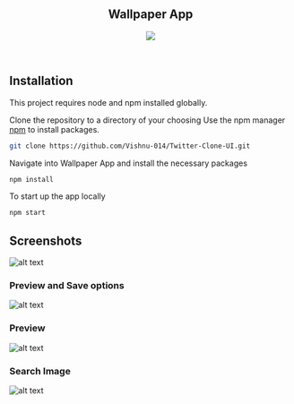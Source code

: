 <br>
<div align="center">
  <h2 align="center">Wallpaper App</h2>
</div>

<p align="center">
  <a href="https://reactnative.dev">
    <img src="https://img.shields.io/badge/JavaScript-323330?style=for-the-badge&logo=javascript&logoColor=F7DF1E">
  </a>
</p>
<br>

## Installation

This project requires node and npm installed globally.

Clone the repository to a directory of your choosing
Use the npm manager [npm](https://nodejs.org/en) to install packages.

```bash
git clone https://github.com/Vishnu-014/Twitter-Clone-UI.git
```

Navigate into Wallpaper App and install the necessary packages

```bash
npm install
```

To start up the app locally

```bash
npm start
```

## Screenshots


![alt text](https://github.com/Vishnu-014/Wallpaper-App/blob/main/screenshots/IMG_5648.PNG)
### Preview and Save options
![alt text](https://github.com/Vishnu-014/Wallpaper-App/blob/main/screenshots/IMG_5649.PNG)
### Preview 
![alt text](https://github.com/Vishnu-014/Wallpaper-App/blob/main/screenshots/IMG_5650.PNG)
### Search Image
![alt text](https://github.com/Vishnu-014/Wallpaper-App/blob/main/screenshots/IMG_5651.PNG)
